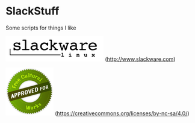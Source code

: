SlackStuff
==========

Some scripts for things I like

![](logo/slackware.png)
(http://www.slackware.com)


![](logo/seal.png)
(https://creativecommons.org/licenses/by-nc-sa/4.0/)
